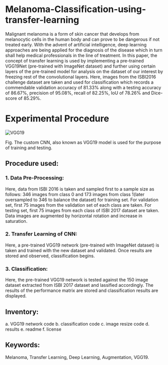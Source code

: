 # Melanoma-Classification-using-transfer-learning

Malignant melanoma is a form of skin cancer that develops from melanocytic cells in the human body and can prove to be dangerous if not treated early. With the advent of artificial intelligence, deep learning approaches are being applied for the diagnosis of the disease which in turn shall help medical professionals in the line of treatment.  In this paper, the concept of transfer learning is used by implementing a pre-trained VGG19Net (pre-trained with ImageNet dataset) and further using certain layers of the pre-trained model for analysis on the dataset of our interest by freezing rest of the convolutional layers. Here, images from the ISBI2016 challenge dataset are taken and used for classification which records a commendable validation accuracy of 81.33% along with a testing accuracy of 86.67%, precision of 95.08%, recall of 82.25%, IoU of 78.26% and Dice-score of 85.29%.

# Experimental Procedure

![VGG19](https://user-images.githubusercontent.com/66628385/89116017-a1120e80-d4ac-11ea-881c-830625a73062.PNG)

Fig. The custom CNN, also known as VGG19 model is used for the purpose of training and testing.

## Procedure used:
### 1. Data Pre-Processing:
Here, data from ISBI 2016 is taken and sampled first to a sample size as follows:
346 images from class 0 and 173 images from class 1(later oversampled to 346 to balance the dataset) for training set.
For validation set, first 75 images from the validation set of each class are taken.
For testing set, first 75 images from each class of ISBI 2017 dataset are taken.
Data images are augmented by horizontal rotation and increase in saturation.

### 2. Transfer Learning of CNN:
Here, a pre-trained VGG19 network (pre-trained with ImageNet dataset) is taken and trained with the new dataset and validated. Once results are stored and observed, classification begins.

### 3. Classification:
Here, the pre-trained VGG19 network is tested against the 150 image dataset extracted from ISBI 2017 dataset and lassified accordingly. The results of the performance matrix are stored and classification results are displayed.

## Inventory:
a. VGG19 network code
b. classification code
c. image resize code
d. results
e. readme
f. license

## Keywords:
Melanoma, Transfer Learning, Deep Learning, Augmentation, VGG19.

